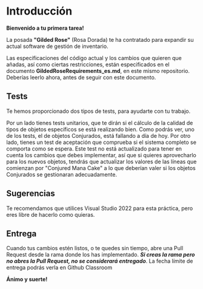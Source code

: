 # Introducción 

**Bienvenido a tu primera tarea!**

La posada **"Gilded Rose"** (Rosa Dorada) te ha contratado para expandir su actual software de gestión de inventario.

Las especificaciones del código actual y los cambios que quieren que añadas, así como ciertas restricciones, están especificados en el documento **GildedRoseRequirements_es.md**, en este mismo repositorio.
Deberías leerlo ahora, antes de seguir con este documento.

## Tests

Te hemos proporcionado dos tipos de tests, para ayudarte con tu trabajo. 

Por un lado tienes tests unitarios, que te dirán si el cálculo de la calidad de tipos de objetos específicos se está realizando bien. Como podrás ver, uno de los tests, el de objetos Conjurados, está fallando a día de hoy.
Por otro lado, tienes un test de aceptación que comprueba si el sistema completo se comporta como se espera. Este test no está actualizado para tener en cuenta los cambios que debes implementar, así que si quieres aprovecharlo para los nuevos objetos, tendrás que actualizar los valores de las líneas que comienzan por "Conjured Mana Cake" a lo que deberían valer si los objetos Conjurados se gestionaran adecuadamente.

## Sugerencias 
Te recomendamos que utilices Visual Studio 2022 para esta práctica, pero eres libre de hacerlo como quieras.

## Entrega
Cuando tus cambios estén listos, o te quedes sin tiempo, abre una Pull Request desde la rama donde los has implementado. ***Si creas la rama pero no abres la Pull Request, no se considerará entregado***. 
La fecha límite de entrega podrás verla en Github Classroom

**Ánimo y suerte!**